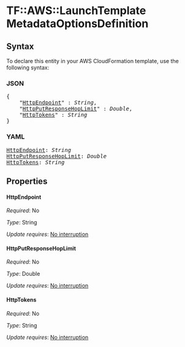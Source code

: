 # TF::AWS::LaunchTemplate MetadataOptionsDefinition

## Syntax

To declare this entity in your AWS CloudFormation template, use the following syntax:

### JSON

<pre>
{
    "<a href="#httpendpoint" title="HttpEndpoint">HttpEndpoint</a>" : <i>String</i>,
    "<a href="#httpputresponsehoplimit" title="HttpPutResponseHopLimit">HttpPutResponseHopLimit</a>" : <i>Double</i>,
    "<a href="#httptokens" title="HttpTokens">HttpTokens</a>" : <i>String</i>
}
</pre>

### YAML

<pre>
<a href="#httpendpoint" title="HttpEndpoint">HttpEndpoint</a>: <i>String</i>
<a href="#httpputresponsehoplimit" title="HttpPutResponseHopLimit">HttpPutResponseHopLimit</a>: <i>Double</i>
<a href="#httptokens" title="HttpTokens">HttpTokens</a>: <i>String</i>
</pre>

## Properties

#### HttpEndpoint

_Required_: No

_Type_: String

_Update requires_: [No interruption](https://docs.aws.amazon.com/AWSCloudFormation/latest/UserGuide/using-cfn-updating-stacks-update-behaviors.html#update-no-interrupt)

#### HttpPutResponseHopLimit

_Required_: No

_Type_: Double

_Update requires_: [No interruption](https://docs.aws.amazon.com/AWSCloudFormation/latest/UserGuide/using-cfn-updating-stacks-update-behaviors.html#update-no-interrupt)

#### HttpTokens

_Required_: No

_Type_: String

_Update requires_: [No interruption](https://docs.aws.amazon.com/AWSCloudFormation/latest/UserGuide/using-cfn-updating-stacks-update-behaviors.html#update-no-interrupt)

